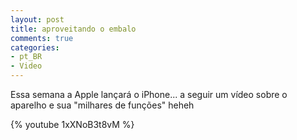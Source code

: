 ```yaml
---
layout: post
title: aproveitando o embalo
comments: true
categories:
- pt_BR
- Video
---
```

Essa semana a Apple lançará o iPhone... a seguir um vídeo sobre o aparelho e sua "milhares de funções" heheh

{% youtube 1xXNoB3t8vM %}